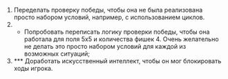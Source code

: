 1. Переделать проверку победы, чтобы она не была реализована просто набором условий,
   например, с использованием циклов.
2. * Попробовать переписать логику проверки победы,
   чтобы она работала для поля 5х5 и количества фишек 4.
   Очень желательно не делать это просто набором условий для каждой из возможных ситуаций;
3. *** Доработать искусственный интеллект, чтобы он мог блокировать ходы игрока.